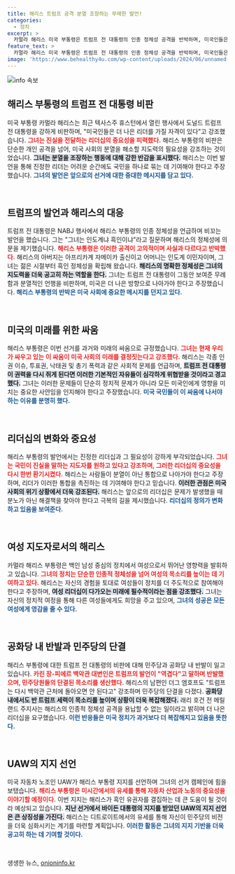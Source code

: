 ```yaml
---
title: 해리스 트럼프 공격 분열 조장하는 무례한 발언!
categories:
  - 정치
excerpt: >
  카멀라 해리스 미국 부통령은 트럼프 전 대통령의 인종 정체성 공격을 반박하며, 미국인들은 진실을 말하고 분노하지 않는 리더를 가질 자격이 있다고 강조했다. 2024년 대선을 앞두고 그는 미래를 위한 싸움을 피력하며, 민주당의 단결을 촉구했다.
feature_text: >
  카멀라 해리스 미국 부통령은 트럼프 전 대통령의 인종 정체성 공격을 반박하며, 미국인들은 진실을 말하고 분노하지 않는 리더를 가질 자격이 있다고 강조했다. 2024년 대선을 앞두고 그는 미래를 위한 싸움을 피력하며, 민주당의 단결을 촉구했다.
image: 'https://www.behealthy4u.com/wp-content/uploads/2024/06/unnamed-file.png'
---
```


<p><img src="https://www.behealthy4u.com/wp-content/uploads/2024/06/unnamed-file.png" alt="info 속보" /></p>

<h2 data-ke-size="size26">해리스 부통령의 트럼프 전 대통령 비판</h2>

<p data-ke-size="size16">미국 부통령 카멀라 해리스는 최근 텍사스주 휴스턴에서 열린 행사에서 도널드 트럼프 전 대통령을 강하게 비판하며, "미국인들은 더 나은 리더를 가질 자격이 있다"고 강조했습니다. <b><span style="color: #ee2323;">그녀는 진실을 전달하는 리더십의 중요성을 피력했다.</span></b> 해리스 부통령의 비판은 단순한 개인 공격을 넘어, 미국 사회의 분열을 해소할 지도력의 필요성을 강조하는 것이었습니다. <b><span style="background-color: #21538527;">그녀는 분열을 조장하는 행동에 대해 강한 반감을 표시했다.</span></b> 해리스는 이번 발언을 통해 진정한 리더는 어려운 순간에도 국민을 하나로 묶는 데 기여해야 한다고 주장했습니다. <b><span style="color: #1a5490;">그녀의 발언은 앞으로의 선거에 대한 중대한 메시지를 담고 있다.</span></b></p>

<p data-ke-size="size16">&nbsp;</p>

<h2 data-ke-size="size26">트럼프의 발언과 해리스의 대응</h2>

<p data-ke-size="size16">트럼프 전 대통령은 NABJ 행사에서 해리스 부통령의 인종 정체성을 언급하며 비꼬는 발언을 했습니다. 그는 "그녀는 인도계냐 흑인이냐"라고 질문하며 해리스의 정체성에 의문을 제기했습니다. <b><span style="color: #ee2323;">해리스 부통령은 이러한 공격이 고의적이며 사실과 다르다고 반박했다.</span></b> 해리스의 아버지는 아프리카계 자메이카 출신이고 어머니는 인도계 이민자이며, 그녀는 젊은 시절부터 흑인 정체성을 확립해 왔습니다. <b><span style="background-color: #21538527;">해리스의 명확한 정체성은 그녀의 지도력을 더욱 공고히 하는 역할을 한다.</span></b> 그녀는 트럼프 전 대통령이 그동안 보여준 무례함과 분열적인 언행을 비판하며, 미국은 더 나은 방향으로 나아가야 한다고 주장했습니다. <b><span style="color: #1a5490;">해리스 부통령의 반박은 미국 사회에 중요한 메시지를 던지고 있다.</span></b></p>

<p data-ke-size="size16">&nbsp;</p>

<h2 data-ke-size="size26">미국의 미래를 위한 싸움</h2>

<p data-ke-size="size16">해리스 부통령은 이번 선거를 과거와 미래의 싸움으로 규정했습니다. <b><span style="color: #ee2323;">그녀는 현재 우리가 싸우고 있는 이 싸움이 미국 사회의 미래를 결정짓는다고 강조했다.</span></b> 해리스는 각종 인권 이슈, 투표권, 낙태권 및 총기 폭력과 같은 사회적 문제를 언급하며, <b><span style="background-color: #21538527;">트럼프 전 대통령이 권력을 다시 쥐게 된다면 이러한 기본적인 자유들이 심각하게 위협받을 것이라고 경고했다.</span></b> 그녀는 이러한 문제들이 단순히 정치적 문제가 아니라 모든 미국인에게 영향을 미치는 중요한 사안임을 인지해야 한다고 주장했습니다. <b><span style="color: #1a5490;">미국 국민들이 이 싸움에 나서야 하는 이유를 분명히 했다.</span></b></p>

<p data-ke-size="size16">&nbsp;</p>

<h2 data-ke-size="size26">리더십의 변화와 중요성</h2>

<p data-ke-size="size16">해리스 부통령의 발언에서는 진정한 리더십과 그 필요성이 강하게 부각되었습니다. <b><span style="color: #ee2323;">그녀는 국민이 진실을 말하는 지도자를 원하고 있다고 강조하며, 그러한 리더십의 중요성을 다시 한번 환기시켰다.</span></b> 해리스는 사람들이 분열이 아닌 통합으로 나아가야 한다고 주장하며, 리더가 이러한 통합을 촉진하는 데 기여해야 한다고 믿습니다. <b><span style="background-color: #21538527;">이러한 관점은 미국 사회의 위기 상황에서 더욱 강조된다.</span></b> 해리스는 앞으로의 리더십은 문제가 발생했을 때 분노가 아닌 해결책을 찾아야 한다고 극복의 길을 제시했습니다. <b><span style="color: #1a5490;">리더십의 정의가 변화하고 있음을 보여준다.</span></b></p>

<p data-ke-size="size16">&nbsp;</p>

<h2 data-ke-size="size26">여성 지도자로서의 해리스</h2>

<p data-ke-size="size16">카멀라 해리스 부통령은 백인 남성 중심의 정치에서 여성으로서 뛰어난 영향력을 발휘하고 있습니다. <b><span style="color: #ee2323;">그녀의 정치는 단순한 인종적 정체성을 넘어 여성의 목소리를 높이는 데 기여하고 있다.</span></b> 해리스는 자신의 경험을 토대로 여성들이 정치를 더 주도적으로 참여해야 한다고 주장하며, <b><span style="background-color: #21538527;">여성 리더십이 다가오는 미래에 필수적이라는 점을 강조했다.</span></b> 그녀는 자신의 정치적 여정을 통해 다른 여성들에게도 희망을 주고 있으며, <b><span style="color: #1a5490;">그녀의 성공은 모든 여성에게 영감을 줄 수 있다.</span></b></p>

<p data-ke-size="size16">&nbsp;</p>

<h2 data-ke-size="size26">공화당 내 반발과 민주당의 단결</h2>

<p data-ke-size="size16">해리스 부통령에 대한 트럼프 전 대통령의 비판에 대해 민주당과 공화당 내 반발이 일고 있습니다. <b><span style="color: #ee2323;">카린 장-피에르 백악관 대변인은 트럼프의 발언이 "역겹다"고 말하며 반발했으며, 민주당원들의 단결된 목소리를 생산했다.</span></b> 해리스의 남편인 더그 엠호프도 "트럼프는 다시 백악관 근처에 돌아오면 안 된다고" 강조하며 민주당의 단결을 다졌다. <b><span style="background-color: #21538527;">공화당 내에서도 반 트럼프 세력이 목소리를 높이며 상황이 더욱 복잡해졌다.</span></b> 래리 호건 전 메릴랜드 주지사는 해리스의 인종적 정체성 공격을 용납할 수 없는 일이라고 밝히며 더 나은 리더십을 요구했습니다. <b><span style="color: #1a5490;">이런 반응들은 미국 정치가 과거보다 더 복잡해지고 있음을 뜻한다.</span></b></p>

<p data-ke-size="size16">&nbsp;</p>

<h2 data-ke-size="size26">UAW의 지지 선언</h2>

<p data-ke-size="size16">미국 자동차 노조인 UAW가 해리스 부통령 지지를 선언하며 그녀의 선거 캠페인에 힘을 보탰습니다. <b><span style="color: #ee2323;">해리스 부통령은 미시간에서의 유세를 통해 자동차 산업과 노동의 중요성을 이야기할 예정이다.</span></b> 이번 지지는 해리스가 흑인 유권자를 결집하는 데 큰 도움이 될 것이라 예상되고 있습니다. <b><span style="background-color: #21538527;">지난 선거에서 바이든 대통령의 지지를 받았던 UAW의 지지 선언은 큰 상징성을 가진다.</span></b> 해리스는 디트로이트에서의 유세를 통해 자신이 민주당의 비전을 더욱 심화시키는 계기를 마련할 계획입니다. <b><span style="color: #1a5490;">이러한 활동은 그녀의 지지 기반을 더욱 공고히 하는 데 기여할 것이다.</span></b></p>

<p data-ke-size="size16">&nbsp;</p>
생생한 뉴스, <a href="https://onioninfo.kr" rel="dofollow">onioninfo.kr</a>


